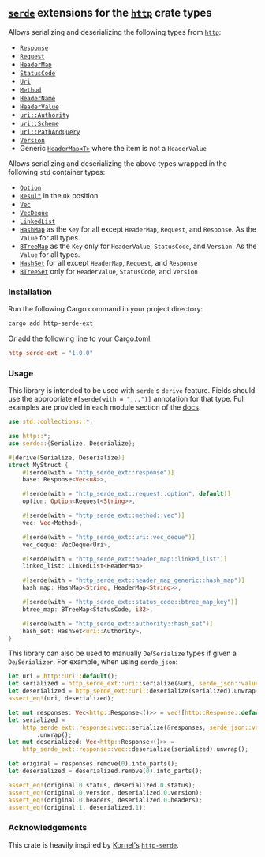 ## [`serde`](https://github.com/serde-rs/serde) extensions for the [`http`](https://github.com/hyperium/http) crate types

Allows serializing and deserializing the following types from [`http`](https://github.com/hyperium/http):

- [`Response`](https://docs.rs/http-serde-ext/1.0.0/http_serde_ext/response)
- [`Request`](https://docs.rs/http-serde-ext/1.0.0/http_serde_ext/request)
- [`HeaderMap`](https://docs.rs/http-serde-ext/1.0.0/http_serde_ext/header_map)
- [`StatusCode`](https://docs.rs/http-serde-ext/1.0.0/http_serde_ext/status_code)
- [`Uri`](https://docs.rs/http-serde-ext/1.0.0/http_serde_ext/uri)
- [`Method`](https://docs.rs/http-serde-ext/1.0.0/http_serde_ext/method)
- [`HeaderName`](https://docs.rs/http-serde-ext/1.0.0/http_serde_ext/header_name)
- [`HeaderValue`](https://docs.rs/http-serde-ext/1.0.0/http_serde_ext/header_value)
- [`uri::Authority`](https://docs.rs/http-serde-ext/1.0.0/http_serde_ext/authority)
- [`uri::Scheme`](https://docs.rs/http-serde-ext/1.0.0/http_serde_ext/scheme)
- [`uri::PathAndQuery`](https://docs.rs/http-serde-ext/1.0.0/http_serde_ext/path_and_query)
- [`Version`](https://docs.rs/http-serde-ext/1.0.0/http_serde_ext/version)
- Generic [`HeaderMap<T>`](https://docs.rs/http-serde-ext/1.0.0/http_serde_ext/header_map_generic) where the item is not a `HeaderValue`

Allows serializing and deserializing the above types wrapped in the following `std` container types:

- [`Option`](https://doc.rust-lang.org/std/option/enum.Option.html)
- [`Result`](https://doc.rust-lang.org/std/result/enum.Result.html) in the `Ok` position
- [`Vec`](https://doc.rust-lang.org/std/vec/struct.Vec.html)
- [`VecDeque`](https://doc.rust-lang.org/std/collections/struct.VecDeque.html)
- [`LinkedList`](https://doc.rust-lang.org/std/collections/struct.LinkedList.html)
- [`HashMap`](https://doc.rust-lang.org/std/collections/hash_map/struct.HashMap.html) as the `Key` for all except `HeaderMap`, `Request`, and `Response`. As the `Value` for all types.
- [`BTreeMap`](https://doc.rust-lang.org/std/collections/struct.BTreeMap.html) as the `Key` only for `HeaderValue`, `StatusCode`, and `Version`. As the `Value` for all types.
- [`HashSet`](https://doc.rust-lang.org/std/collections/struct.HashSet.html) for all except `HeaderMap`, `Request`, and `Response`
- [`BTreeSet`](https://doc.rust-lang.org/std/collections/struct.BTreeSet.html) only for `HeaderValue`, `StatusCode`, and `Version`

### Installation

Run the following Cargo command in your project directory:

```bash
cargo add http-serde-ext
```

Or add the following line to your Cargo.toml:

```toml
http-serde-ext = "1.0.0"
```

### Usage

This library is intended to be used with `serde`'s `derive` feature.
Fields should use the appropriate `#[serde(with = "...")]` annotation for that
type. Full examples are provided in each module section of the [docs](https://docs.rs/http-serde-ext/1.0.0/http_serde_ext).

```rust
use std::collections::*;

use http::*;
use serde::{Serialize, Deserialize};

#[derive(Serialize, Deserialize)]
struct MyStruct {
    #[serde(with = "http_serde_ext::response")]
    base: Response<Vec<u8>>,

    #[serde(with = "http_serde_ext::request::option", default)]
    option: Option<Request<String>>,

    #[serde(with = "http_serde_ext::method::vec")]
    vec: Vec<Method>,

    #[serde(with = "http_serde_ext::uri::vec_deque")]
    vec_deque: VecDeque<Uri>,

    #[serde(with = "http_serde_ext::header_map::linked_list")]
    linked_list: LinkedList<HeaderMap>,

    #[serde(with = "http_serde_ext::header_map_generic::hash_map")]
    hash_map: HashMap<String, HeaderMap<String>>,

    #[serde(with = "http_serde_ext::status_code::btree_map_key")]
    btree_map: BTreeMap<StatusCode, i32>,

    #[serde(with = "http_serde_ext::authority::hash_set")]
    hash_set: HashSet<uri::Authority>,
}
```

This library can also be used to manually `De`/`Serialize` types if given a
`De`/`Serializer`. For example, when using `serde_json`:

```rust
let uri = http::Uri::default();
let serialized = http_serde_ext::uri::serialize(&uri, serde_json::value::Serializer).unwrap();
let deserialized = http_serde_ext::uri::deserialize(serialized).unwrap();
assert_eq!(uri, deserialized);

let mut responses: Vec<http::Response<()>> = vec![http::Response::default()];
let serialized =
    http_serde_ext::response::vec::serialize(&responses, serde_json::value::Serializer)
        .unwrap();
let mut deserialized: Vec<http::Response<()>> =
    http_serde_ext::response::vec::deserialize(serialized).unwrap();

let original = responses.remove(0).into_parts();
let deserialized = deserialized.remove(0).into_parts();

assert_eq!(original.0.status, deserialized.0.status);
assert_eq!(original.0.version, deserialized.0.version);
assert_eq!(original.0.headers, deserialized.0.headers);
assert_eq!(original.1, deserialized.1);
```

### Acknowledgements

This crate is heavily inspired by [Kornel's](https://github.com/kornelski) [`http-serde`](https://crates.io/crates/http-serde).
